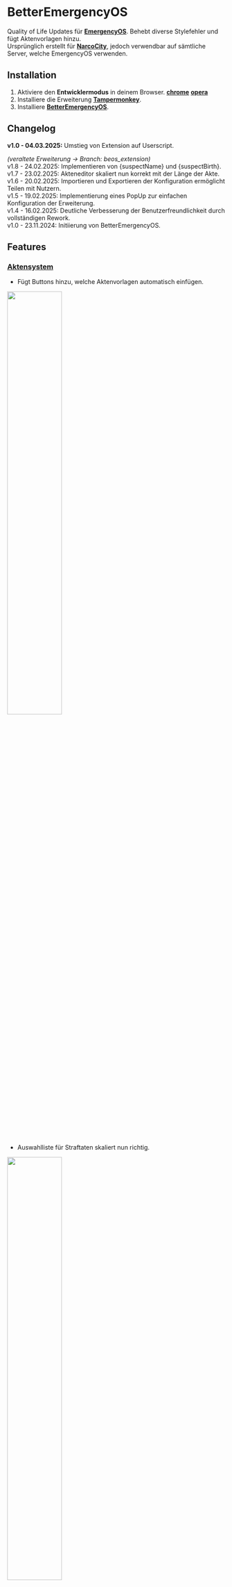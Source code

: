 # BetterEmergencyOS

Quality of Life Updates für **[EmergencyOS](https://emergencyos.de)**. Behebt diverse Stylefehler und fügt Aktenvorlagen hinzu.\
Ursprünglich erstellt für **[NarcoCity](https://discord.gg/narcocity)**, jedoch verwendbar auf sämtliche Server, welche EmergencyOS verwenden. 

## Installation

1. Aktiviere den **Entwicklermodus** in deinem Browser. **[chrome](https://support.google.com/chrome/a/answer/2714278?hl=de#:~:text=Rufen%20Sie%20chrome%3A%2F%2Fextensions,Sie%20rechts%20oben%20den%20Entwicklermodus.)** **[opera](https://help.opera.com/en/extensions/testing/#developer-mode)**
2. Installiere die Erweiterung **[Tampermonkey](https://www.tampermonkey.net/)**.
3. Installiere **[BetterEmergencyOS](https://raw.githubusercontent.com/Just2Ez/betteremergencyos/refs/heads/main/userscript/beos.user.js)**.

## Changelog

**v1.0 - 04.03.2025:** Umstieg von Extension auf Userscript.

*(veraltete Erweiterung -> Branch: beos_extension)*\
v1.8 - 24.02.2025: Implementieren von {suspectName} und {suspectBirth}.\
v1.7 - 23.02.2025: Akteneditor skaliert nun korrekt mit der Länge der Akte.\
v1.6 - 20.02.2025: Importieren und Exportieren der Konfiguration ermöglicht Teilen mit Nutzern.\
v1.5 - 19.02.2025: Implementierung eines PopUp zur einfachen Konfiguration der Erweiterung.\
v1.4 - 16.02.2025: Deutliche Verbesserung der Benutzerfreundlichkeit durch vollständigen Rework.\
v1.0 - 23.11.2024: Initiierung von BetterEmergencyOS.

## Features

### <ins>Aktensystem</ins>

- Fügt Buttons hinzu, welche Aktenvorlagen automatisch einfügen.
  
<img src="https://i.imgur.com/kv2zYb8.png" width="50%">

- Auswahlliste für Straftaten skaliert nun richtig.

<img src="https://i.imgur.com/vALoLWe.png" width="50%">

- Akteneditor skaliert nun korrekt mit der Länge der Akte.

<img src="https://i.imgur.com/W52tQri.png" width="50%">

- Button zum Kopieren und Einfügen von erstellten Akten.

### <ins>Ticketsystem</ins>

- Auswahlliste für Straftaten skaliert nun richtig.

<img src="https://i.imgur.com/zU00nKD.png" width="50%">

## Konfiguration

Die Konfiguration findet über das integrierte PopUp statt.

**1. Öffnen der Einstellungen über das Kronensymbol.**

<img src="https://i.imgur.com/t1LcaaV.png" width="20%">

<img src="https://i.imgur.com/aXKFtYy.png" width="20%">

**2. Das Menü ermöglicht diverse Anpassungen.**

<img src="https://i.imgur.com/VlFdJzk.png" width="50%">

### <ins>Akten</ins>
Aktenvorlagen können erstellt und anschließend als Vorlage abgespeichert werden.

**`buttonName`**: Der Name des Buttons. (Beispiel: *"FIB Schnellakte"*)

<img src="https://i.imgur.com/JIOaeMv.png" width="15%">

**`template`**: Die Vorlage, welche im Aktensystem kopiert wurde.

<img src="https://i.imgur.com/mUZwS8e.png" width="15%">

> [!NOTE]
> Weitere Aktenvorlagen können nach belieben erstellt werden und können sämtliche Parameter enthalten.

### <ins>Parameter</ins>
Parameter sind innerhalb der Aktenvorlagen (mehrfach) verwendbar und werden mit dem hinterlegten Wert ersetzt.

**`{dienstnummer}`**: Der Platzhalter für den Parameter. (Beispiel: *"Meine Dienstnummer ist {dienstnummer}."* -> *"Meine Dienstnummer ist FIB-XX."*)

Folgende Parameter sind dauerhaft verwendbar und werde automatisch aktualisiert:

- **`{datum}`**: Aktuelles Datum. Format: "DD.MM.YYYY"
- **`{zeit}`**: Aktuelle Uhrzeit. Format: "hh:mm"
- **`{suspectName}`**: Name des Tatverdächtigen. Format: "Vorname Nachname"
- **`{suspectBirth}`**:Geburtsdatum des Tatverdächtigen. Format: "DD.MM.YYYY"

> [!NOTE]
> Weitere Parameter können nach belieben erstellt werden und sind anschließend in den Aktenvorlagen verwendbar.

### <ins>Einstellungen</ins>

- **`Parameter aktiviert`**: Falls aktiviert, werden die Parameter in einer Aktenvorlage mit den oben hinterlegten Werten ersetzt. Hilfreich für das Erstellen von eigenen Aktenvorlagen.
- **`LOAD FROM INPUT`**: Lädt die darüber eingefügte Konfiguration. Ermöglicht das Laden einer Konfiguration eines anderen Nutzer.\
  (***ACHTUNG**: Ausschließlich über `EXPORT TO CLIPBOARD` exportierte Konfigurationen sind einfügbar.*)
- **`EXPORT TO CLIPBOARD`**: Kopiert die aktuell gespeicherte Konfiguration in die Zwischenablage. Ermöglicht das Teilen der Konfiguration mit anderen Nutzern.

## Contact

**Fehler entdeckt? Fehlende Features? Fragen?**

<ins>Discord</ins>: **`_just2ez`**
